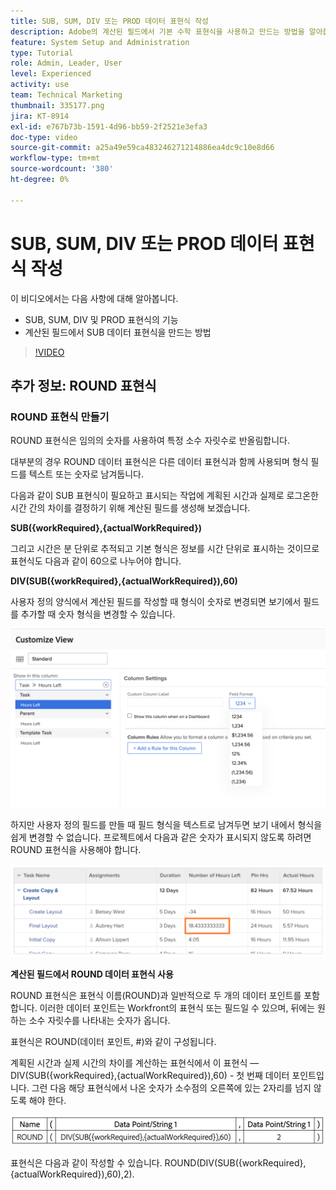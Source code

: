 ```yaml
---
title: SUB, SUM, DIV 또는 PROD 데이터 표현식 작성
description: Adobe의 계산된 필드에서 기본 수학 표현식을 사용하고 만드는 방법을 알아봅니다 [!DNL Workfront].
feature: System Setup and Administration
type: Tutorial
role: Admin, Leader, User
level: Experienced
activity: use
team: Technical Marketing
thumbnail: 335177.png
jira: KT-8914
exl-id: e767b73b-1591-4d96-bb59-2f2521e3efa3
doc-type: video
source-git-commit: a25a49e59ca483246271214886ea4dc9c10e8d66
workflow-type: tm+mt
source-wordcount: '380'
ht-degree: 0%

---
```


# SUB, SUM, DIV 또는 PROD 데이터 표현식 작성

이 비디오에서는 다음 사항에 대해 알아봅니다.

* SUB, SUM, DIV 및 PROD 표현식의 기능
* 계산된 필드에서 SUB 데이터 표현식을 만드는 방법

>[!VIDEO](https://video.tv.adobe.com/v/335177/?quality=12&learn=on)

## 추가 정보: ROUND 표현식

### ROUND 표현식 만들기

ROUND 표현식은 임의의 숫자를 사용하여 특정 소수 자릿수로 반올림합니다.

대부분의 경우 ROUND 데이터 표현식은 다른 데이터 표현식과 함께 사용되며 형식 필드를 텍스트 또는 숫자로 남겨둡니다.

다음과 같이 SUB 표현식이 필요하고 표시되는 작업에 계획된 시간과 실제로 로그온한 시간 간의 차이를 결정하기 위해 계산된 필드를 생성해 보겠습니다.

**SUB({workRequired},{actualWorkRequired})**

그리고 시간은 분 단위로 추적되고 기본 형식은 정보를 시간 단위로 표시하는 것이므로 표현식도 다음과 같이 60으로 나누어야 합니다.

**DIV(SUB({workRequired},{actualWorkRequired}),60)**

사용자 정의 양식에서 계산된 필드를 작성할 때 형식이 숫자로 변경되면 보기에서 필드를 추가할 때 숫자 형식을 변경할 수 있습니다.

![사용률 보고서를 포함한 업무 균형자](assets/round01.png)

하지만 사용자 정의 필드를 만들 때 필드 형식을 텍스트로 남겨두면 보기 내에서 형식을 쉽게 변경할 수 없습니다. 프로젝트에서 다음과 같은 숫자가 표시되지 않도록 하려면 ROUND 표현식을 사용해야 합니다.

![사용률 보고서를 포함한 업무 균형자](assets/round02.png)

<b>계산된 필드에서 ROUND 데이터 표현식 사용</b>

ROUND 표현식은 표현식 이름(ROUND)과 일반적으로 두 개의 데이터 포인트를 포함합니다. 이러한 데이터 포인트는 Workfront의 표현식 또는 필드일 수 있으며, 뒤에는 원하는 소수 자릿수를 나타내는 숫자가 옵니다.

표현식은 ROUND(데이터 포인트, #)와 같이 구성됩니다.

계획된 시간과 실제 시간의 차이를 계산하는 표현식에서 이 표현식 —DIV(SUB({workRequired},{actualWorkRequired}),60) - 첫 번째 데이터 포인트입니다. 그런 다음 해당 표현식에서 나온 숫자가 소수점의 오른쪽에 있는 2자리를 넘지 않도록 해야 한다.

![사용률 보고서를 포함한 업무 균형자](assets/round03.png)

표현식은 다음과 같이 작성할 수 있습니다. ROUND(DIV(SUB({workRequired},{actualWorkRequired}),60),2).
